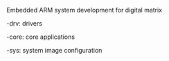 Embedded ARM system development for digital matrix

-drv: drivers

-core: core applications

-sys: system image configuration
